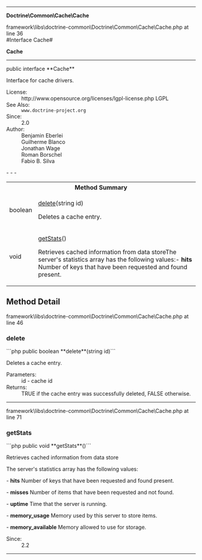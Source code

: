 - - -

**Doctrine\Common\Cache\Cache**
<div class="location">framework\libs\doctrine-common\Doctrine\Common\Cache\Cache.php at line 36</div>
#Interface Cache#

**Cache**


- - -

<p class="signature">public  interface **Cache**</p>

<div class="comment" id="overview_description"><p>Interface for cache drivers.</p></div>

<dl>
<dt>License:</dt>
<dd>http://www.opensource.org/licenses/lgpl-license.php LGPL</dd>
<dt>See Also:</dt>
<dd><code>www.doctrine-project.org</code></dd>
<dt>Since:</dt>
<dd>2.0</dd>
<dt>Author:</dt>
<dd>Benjamin Eberlei <kontakt@beberlei.de></dd>
<dd>Guilherme Blanco <guilhermeblanco@hotmail.com></dd>
<dd>Jonathan Wage <jonwage@gmail.com></dd>
<dd>Roman Borschel <roman@code-factory.org></dd>
<dd>Fabio B. Silva <fabio.bat.silva@gmail.com></dd>
</dl>
- - -

<table id="summary_method">
<tr><th colspan="2">Method Summary</th></tr>
<tr>
<td class="type"> boolean</td>
<td class="description"><p class="name"><a href="#delete">delete</a>(string id)</p><p class="description">Deletes a cache entry.</p></td>
</tr>
<tr>
<td class="type"> void</td>
<td class="description"><p class="name"><a href="#getStats">getStats</a>()</p><p class="description">Retrieves cached information from data storeThe server's statistics array has the following values:- <b>hits</b>
Number of keys that have been requested and found present.
</p></td>
</tr>
</table>

<h2 id="detail_method">Method Detail</h2>
<div class="location">framework\libs\doctrine-common\Doctrine\Common\Cache\Cache.php at line 46</div>
<h3 id="delete()">delete</h3>
```php
public  boolean **delete**(string id)```
<div class="details">
<p>Deletes a cache entry.</p><dl>
<dt>Parameters:</dt>
<dd>id - cache id</dd>
<dt>Returns:</dt>
<dd>TRUE if the cache entry was successfully deleted, FALSE otherwise.</dd>
</dl>
</div>

- - -

<div class="location">framework\libs\doctrine-common\Doctrine\Common\Cache\Cache.php at line 71</div>
<h3 id="getStats()">getStats</h3>
```php
public  void **getStats**()```
<div class="details">
<p>Retrieves cached information from data store</p><p>The server's statistics array has the following values:</p><p>- <b>hits</b>
Number of keys that have been requested and found present.</p><p>- <b>misses</b>
Number of items that have been requested and not found.</p><p>- <b>uptime</b>
Time that the server is running.</p><p>- <b>memory_usage</b>
Memory used by this server to store items.</p><p>- <b>memory_available</b>
Memory allowed to use for storage.</p><dl>
<dt>Since:</dt>
<dd>2.2</dd>
</dl>
</div>

- - -

